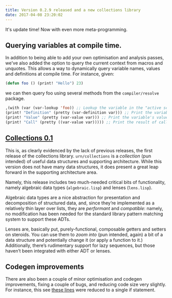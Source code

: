 ```yaml
---
title: Version 0.2.9 released and a new collections library
date: 2017-04-08 23:20:02
---
```


It's update time! Now with even more meta-programming.

## Querying variables at compile time.
In addition to being able to add your own optimisation and analysis passes, we've also added the option to query the
current context from macros and unquotes. This allows a way to dynamically query variable names, values and definitions
at compile time. For instance, given:

```cl
(defun foo () (print! "Hello") 23)
```

we can then query foo using several methods from the `compiler/resolve` package.

```cl
,(with (var (var-lookup 'foo)) ;; Lookup the variable in the "active scope".
(print! "Definition" (pretty (var-definition var))) ;; Print the variable's definition.
(print! "Value" (pretty (var-value var))) ;; Print the variable's value
(print! "Call" (pretty ((var-value var))))) ;; Print the result of calling the variable.
```

## [Collections 0.1](https://gitlab.com/urn/collections)

This is, as clearly evidenced by the lack of previous releases, the first release of the collections
library. `urn/collections` is a *collection* (pun intended) of useful data structures and supporting architecture. While
this version does not have many data structures, it does present a great leap forward in the supporting architecture
area.

Namely, this release includes two much-needed critical bits of functionality, namely algebraic data types
(`algebraic.lisp`) and lenses (`lens.lisp`).

Algebraic data types are a nice abstraction for presentation and decomposition of structured data, and, since they’re
implemented as a relatively thin layer over lists, they are *performant* and *compatible*: namely, no modification has
been needed for the standard library pattern matching system to support these ADTs.

Lenses are, basically put, purely-functional, composable getters and setters on steroids. You can use them to *zoom
into* (pun intended, again) a bit of a data structure and potentially change it (or apply a function to it.)
Additionally, there’s rudimentary support for lazy sequences, but those haven’t been integrated with either ADT or
lenses.

## Codegen improvements
There are also been a couple of minor optimisation and codegen improvements, fixing a couple of bugs, and reducing code
size very slightly. For instance, this see [these lines][1] were reduced to a single if statement.

[1]: https://github.com/SquidDev/urn/commit/894837239a2f3ff63bd7d6bb459dacc04e757a59#diff-2eee4f40511cf91420a1dd65c2959ccbL197
